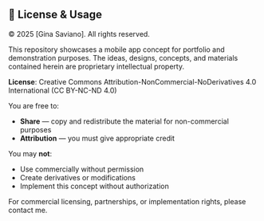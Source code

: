 ## 📄 License & Usage

© 2025 [Gina Saviano]. All rights reserved.

This repository showcases a mobile app concept for portfolio and demonstration purposes. The ideas, designs, concepts, and materials contained herein are proprietary intellectual property.

**License**: Creative Commons Attribution-NonCommercial-NoDerivatives 4.0 International (CC BY-NC-ND 4.0)

You are free to:
- **Share** — copy and redistribute the material for non-commercial purposes
- **Attribution** — you must give appropriate credit

You may **not**:
- Use commercially without permission
- Create derivatives or modifications
- Implement this concept without authorization

For commercial licensing, partnerships, or implementation rights, please contact me.
